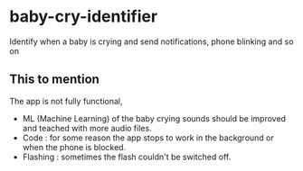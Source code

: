 # baby-cry-identifier
Identify when a baby is crying and send notifications, phone blinking and so on

## This to mention

The app is not fully functional, 

 - ML (Machine Learning) of the baby crying sounds should be improved and teached with more audio files.
 - Code : for some reason the app stops to work in the background or when the phone is blocked.
 - Flashing : sometimes the flash couldn't be switched off.

